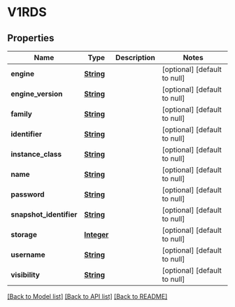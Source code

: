 # V1RDS
## Properties

Name | Type | Description | Notes
------------ | ------------- | ------------- | -------------
**engine** | [**String**](string.md) |  | [optional] [default to null]
**engine\_version** | [**String**](string.md) |  | [optional] [default to null]
**family** | [**String**](string.md) |  | [optional] [default to null]
**identifier** | [**String**](string.md) |  | [optional] [default to null]
**instance\_class** | [**String**](string.md) |  | [optional] [default to null]
**name** | [**String**](string.md) |  | [optional] [default to null]
**password** | [**String**](string.md) |  | [optional] [default to null]
**snapshot\_identifier** | [**String**](string.md) |  | [optional] [default to null]
**storage** | [**Integer**](integer.md) |  | [optional] [default to null]
**username** | [**String**](string.md) |  | [optional] [default to null]
**visibility** | [**String**](string.md) |  | [optional] [default to null]

[[Back to Model list]](../README.md#documentation-for-models) [[Back to API list]](../README.md#documentation-for-api-endpoints) [[Back to README]](../README.md)

